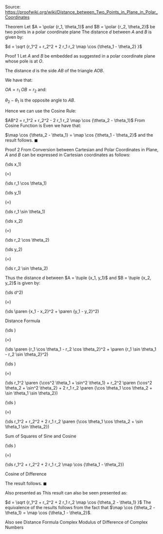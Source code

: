 # 

Source: https://proofwiki.org/wiki/Distance_between_Two_Points_in_Plane_in_Polar_Coordinates



Theorem
Let $A = \polar {r_1, \theta_1}$ and $B = \polar {r_2, \theta_2}$ be two points in a polar coordinate plane
The distance $d$ between $A$ and $B$ is given by:

$d = \sqrt {r_1^2 + r_2^2 + 2 r_1 r_2 \map \cos {\theta_1 - \theta_2} }$


Proof 1
Let $A$ and $B$ be embedded as suggested in a polar coordinate plane whose pole is at $O$.




The distance $d$ is the side $AB$ of the triangle $AOB$.

We have that:

$OA = r_1$
$OB = r_2$
and:

$\theta_2 - \theta_1$ is the opposite angle to $AB$.

Hence we can use the Cosine Rule:

$AB^2 = r_1^2 + r_2^2 - 2 r_1 r_2 \map \cos {\theta_2 - \theta_1}$
From Cosine Function is Even we have that:

$\map \cos {\theta_2 - \theta_1} = \map \cos {\theta_1 - \theta_2}$
and the result follows.
$\blacksquare$


Proof 2
From Conversion between Cartesian and Polar Coordinates in Plane, $A$ and $B$ can be expressed in Cartesian coordinates as follows:














\(\ds x_1\)

\(=\)







\(\ds r_1 \cos \theta_1\)




















\(\ds y_1\)

\(=\)







\(\ds r_1 \sin \theta_1\)




















\(\ds x_2\)

\(=\)







\(\ds r_2 \cos \theta_2\)




















\(\ds y_2\)

\(=\)







\(\ds r_2 \sin \theta_2\)










Thus the distance $d$ between $A = \tuple {x_1, y_1}$ and $B = \tuple {x_2, y_2}$ is given by:














\(\ds d^2\)

\(=\)







\(\ds \paren {x_1 - x_2}^2 + \paren {y_1 - y_2}^2\)





Distance Formula














\(\ds \)

\(=\)







\(\ds \paren {r_1 \cos \theta_1 - r_2 \cos \theta_2}^2 + \paren {r_1 \sin \theta_1 - r_2 \sin \theta_2}^2\)




















\(\ds \)

\(=\)







\(\ds r_1^2 \paren {\cos^2 \theta_1 + \sin^2 \theta_1} + r_2^2 \paren {\cos^2 \theta_2 + \sin^2 \theta_2} + 2 r_1 r_2 \paren {\cos \theta_1 \cos \theta_2 + \sin \theta_1 \sin \theta_2}\)




















\(\ds \)

\(=\)







\(\ds r_1^2 + r_2^2 + 2 r_1 r_2 \paren {\cos \theta_1 \cos \theta_2 + \sin \theta_1 \sin \theta_2}\)





Sum of Squares of Sine and Cosine














\(\ds \)

\(=\)







\(\ds r_1^2 + r_2^2 + 2 r_1 r_2 \map \cos {\theta_1 - \theta_2}\)





Cosine of Difference



The result follows.
$\blacksquare$


Also presented as
This result can also be seen presented as:

$d = \sqrt {r_1^2 + r_2^2 + 2 r_1 r_2 \map \cos {\theta_2 - \theta_1} }$
The equivalence of the results follows from the fact that $\map \cos {\theta_2 - \theta_1} = \map \cos {\theta_1 - \theta_2}$.


Also see
Distance Formula
Complex Modulus of Difference of Complex Numbers




